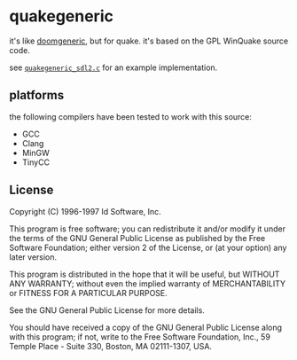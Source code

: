 # quakegeneric

it's like [doomgeneric](https://github.com/ozkl/doomgeneric), but for quake. it's based on the GPL WinQuake source code.

see [`quakegeneric_sdl2.c`](./source/quakegeneric_sdl2.c) for an example implementation.

## platforms

the following compilers have been tested to work with this source:

- GCC
- Clang
- MinGW
- TinyCC

## License

Copyright (C) 1996-1997 Id Software, Inc.

This program is free software; you can redistribute it and/or
modify it under the terms of the GNU General Public License
as published by the Free Software Foundation; either version 2
of the License, or (at your option) any later version.

This program is distributed in the hope that it will be useful,
but WITHOUT ANY WARRANTY; without even the implied warranty of
MERCHANTABILITY or FITNESS FOR A PARTICULAR PURPOSE.  

See the GNU General Public License for more details.

You should have received a copy of the GNU General Public License
along with this program; if not, write to the Free Software
Foundation, Inc., 59 Temple Place - Suite 330, Boston, MA  02111-1307, USA.
